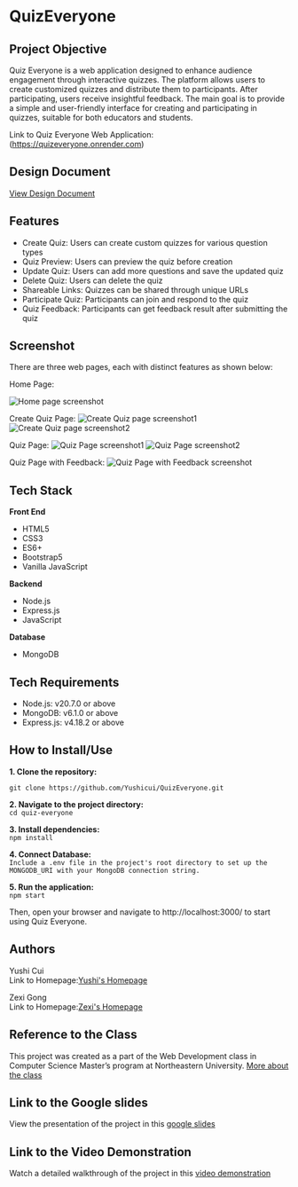 # QuizEveryone

## Project Objective

Quiz Everyone is a web application designed to enhance audience engagement through interactive quizzes. The platform allows users to create customized quizzes and distribute them to participants. After participating, users receive insightful feedback. The main goal is to provide a simple and user-friendly interface for creating and participating in quizzes, suitable for both educators and students.

Link to Quiz Everyone Web Application: (https://quizeveryone.onrender.com)

## Design Document

[View Design Document](https://docs.google.com/document/d/1RtifuN9u5YRcRfKW30iL2ABufcFgLsoIUmQLVBdWgIE/edit?usp=sharing)

## Features
- Create Quiz: Users can create custom quizzes for various question types
- Quiz Preview: Users can preview the quiz before creation
- Update Quiz: Users can add more questions and save the updated quiz
- Delete Quiz: Users can delete the quiz 
- Shareable Links: Quizzes can be shared through unique URLs
- Participate Quiz: Participants can join and respond to the quiz
- Quiz Feedback: Participants can get feedback result after submitting the quiz

## Screenshot

There are three web pages, each with distinct features as shown below:

Home Page:

![Home page screenshot](https://github.com/Yushicui/QuizEveryone/blob/main/screenshot/homepage.jpg)

Create Quiz Page:
![Create Quiz page screenshot1](https://github.com/Yushicui/QuizEveryone/blob/main/screenshot/createquiz1.jpg)
![Create Quiz page screenshot2](https://github.com/Yushicui/QuizEveryone/blob/main/screenshot/createquiz2-.jpg)

Quiz Page:
![Quiz Page screenshot1](https://github.com/Yushicui/QuizEveryone/blob/main/screenshot/quizpage1.jpg)
![Quiz Page screenshot2](https://github.com/Yushicui/QuizEveryone/blob/main/screenshot/quizpage2.jpg)

Quiz Page with Feedback:
![Quiz Page with Feedback screenshot](https://github.com/Yushicui/QuizEveryone/blob/main/screenshot/quizresult.jpg)

## Tech Stack

**Front End**

- HTML5
- CSS3
- ES6+
- Bootstrap5
- Vanilla JavaScript

**Backend**

- Node.js
- Express.js
- JavaScript

**Database**

- MongoDB

## Tech Requirements

- Node.js: v20.7.0 or above
- MongoDB: v6.1.0 or above
- Express.js: v4.18.2 or above

## How to Install/Use

**1. Clone the repository:** <br>

`git clone https://github.com/Yushicui/QuizEveryone.git`

**2. Navigate to the project directory:** <br>
`cd quiz-everyone`

**3. Install dependencies:** <br>
`npm install`

**4. Connect Database:** <br>
`Include a .env file in the project's root directory to set up the MONGODB_URI with your MongoDB connection string.`

**5. Run the application:** <br>
`npm start`

Then, open your browser and navigate to http://localhost:3000/ to start using Quiz Everyone.

## Authors

Yushi Cui<br>
Link to Homepage:[Yushi's Homepage](https://yushicui.github.io/MyHomePage/)<br>

Zexi Gong<br>
Link to Homepage:[Zexi's Homepage](https://zexigong-ne.github.io/)<br>

## Reference to the Class

This project was created as a part of the Web Development class in Computer Science Master’s program at Northeastern University. [More about the class](https://johnguerra.co/classes/webDevelopment_fall_2023/)

## Link to the Google slides

View the presentation of the project in this [google slides](https://docs.google.com/presentation/d/1ewzxzt-qBYov1Nv2b-XvG7yT2b_BrO4WCik9MTXXqyk/edit?usp=sharing)

## Link to the Video Demonstration

Watch a detailed walkthrough of the project in this [video demonstration](https://youtu.be/uwJ5lgnjGfk)
